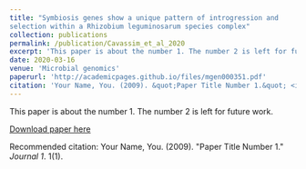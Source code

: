 ```yaml
---
title: "Symbiosis genes show a unique pattern of introgression and
selection within a Rhizobium leguminosarum species complex"
collection: publications
permalink: /publication/Cavassim_et_al_2020
excerpt: 'This paper is about the number 1. The number 2 is left for future work.'
date: 2020-03-16
venue: 'Microbial genomics'
paperurl: 'http://academicpages.github.io/files/mgen000351.pdf'
citation: 'Your Name, You. (2009). &quot;Paper Title Number 1.&quot; <i>Journal 1</i>. 1(1).'
---
```

This paper is about the number 1. The number 2 is left for future work.

[Download paper here](http://academicpages.github.io/files/mgen000351.pdf)

Recommended citation: Your Name, You. (2009). "Paper Title Number 1." <i>Journal 1</i>. 1(1).